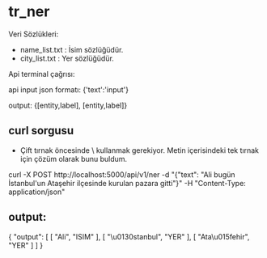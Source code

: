 # tr_ner

Veri Sözlükleri:

- name_list.txt : İsim sözlüğüdür.
- city_list.txt : Yer sözlüğüdür. 

Api terminal çağrısı:

api input json formatı:  {'text':'input'}


output: {[entity,label], [entity,label]} 

curl sorgusu
------------

* Çift tırnak öncesinde \ kullanmak gerekiyor. Metin içerisindeki tek tırnak için çözüm olarak bunu buldum. 

curl -X POST http://localhost:5000/api/v1/ner -d "{\"text\": \"Ali bugün İstanbul'un Ataşehir ilçesinde kurulan pazara gitti\"}" -H "Content-Type: application/json"

output:
--------

{
  "output": [
    [
      "Ali", 
      "ISIM"
    ], 
    [
      "\u0130stanbul", 
      "YER"
    ], 
    [
      "Ata\u015fehir", 
      "YER"
    ]
  ]
}
